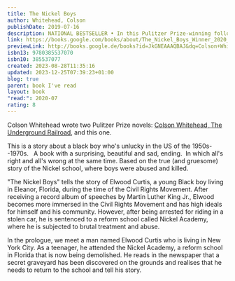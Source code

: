 ```yaml
---  
title: The Nickel Boys  
author: Whitehead, Colson  
publishDate: 2019-07-16  
description: NATIONAL BESTSELLER • In this Pulitzer Prize-winning follow-up to The Underground Railroad, Colson Whitehead brilliantly dramatizes another strand of American history through the story of two boys unjustly sentenced to a hellish reform school in Jim Crow-era Florida. When Elwood Curtis, a black boy growing up in 1960s Tallahassee, is unfairly sentenced to a juvenile reformatory called the Nickel Academy, he finds himself trapped in a grotesque chamber of horrors. Elwood’s only salvation is his friendship with fellow “delinquent” Turner, which deepens despite Turner’s conviction that Elwood is hopelessly naive, that the world is crooked, and that the only way to survive is to scheme and avoid trouble. As life at the Academy becomes ever more perilous, the tension between Elwood’s ideals and Turner’s skepticism leads to a decision whose repercussions will echo down the decades. Based on the real story of a reform school that operated for 111 years and warped the lives of thousands of children, The Nickel Boys is a devastating, driven narrative that showcases a great American novelist writing at the height of his powers and “should further cement Whitehead as one of his generation's best" (Entertainment Weekly). Look for Colson Whitehead’s bestselling new novel, Harlem Shuffle!  
link: https://books.google.com/books/about/The_Nickel_Boys_Winner_2020_Pulitzer_Pri.html?hl=&id=JkGNEAAAQBAJ  
previewLink: http://books.google.de/books?id=JkGNEAAAQBAJ&dq=Colson+Whitehead,+The+Underground+Railroad,+The+Nickel+Boys&hl=&as_pt=BOOKS&cd=1&source=gbs_api  
isbn13: 9780385537070  
isbn10: 385537077  
created: 2023-08-28T11:35:16  
updated: 2023-12-25T07:39:23+01:00  
blog: true  
parent: book I've read  
layout: book  
"read:": 2020-07  
rating: 8  
---  
```

  
Colson Whitehead wrote two Pulitzer Prize novels: [Colson Whitehead, The Underground Railroad](./Colson%20Whitehead,%20The%20Underground%20Railroad.md), and this one.  
  
This is a story about a black boy who's unlucky in the US of the 1950s--1970s.   A book with a surprising, beautiful and sad, ending.  In which all's right and all's wrong at the same time. Based on the true (and gruesome) story of the Nickel school, where boys were abused and killed.  
  
"The Nickel Boys" tells the story of Elwood Curtis, a young Black boy living in Eleanor, Florida, during the time of the Civil Rights Movement. After receiving a record album of speeches by Martin Luther King Jr., Elwood becomes more immersed in the Civil Rights Movement and has high ideals for himself and his community. However, after being arrested for riding in a stolen car, he is sentenced to a reform school called Nickel Academy, where he is subjected to brutal treatment and abuse.  
  
In the prologue, we meet a man named Elwood Curtis who is living in New York City. As a teenager, he attended the Nickel Academy, a reform school in Florida that is now being demolished. He reads in the newspaper that a secret graveyard has been discovered on the grounds and realises that he needs to return to the school and tell his story.  
